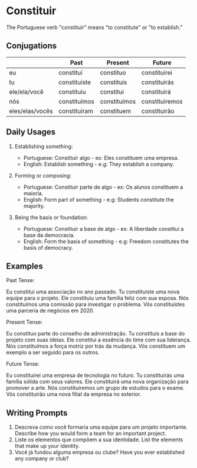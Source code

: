 # Constituir

The Portuguese verb "constituir" means "to constitute" or "to establish."

## Conjugations

|                 | Past         | Present      | Future         |
| --------------- | ------------ | ------------ | -------------- |
| eu              | constituí    | constituo    | constituirei   |
| tu              | constituíste | constituis   | constituirás   |
| ele/ela/você    | constituiu   | constitui    | constituirá    |
| nós             | constituímos | constituímos | constituiremos |
| eles/elas/vocês | constituíram | constituem   | constituirão   |

## Daily Usages

1. Establishing something:

   - Portuguese: Constituir algo - ex: Eles constituem uma empresa.
   - English: Establish something - e.g: They establish a company.

2. Forming or composing:

   - Portuguese: Constituir parte de algo - ex: Os alunos constituem a maioria.
   - English: Form part of something - e.g: Students constitute the majority.

3. Being the basis or foundation:

   - Portuguese: Constituir a base de algo - ex: A liberdade constitui a base da democracia.
   - English: Form the basis of something - e.g: Freedom constitutes the basis of democracy.

## Examples

Past Tense:

Eu constitui uma associação no ano passado.
Tu constituíste uma nova equipe para o projeto.
Ele constituiu uma família feliz com sua esposa.
Nós constituímos uma comissão para investigar o problema.
Vós constituístes uma parceria de negócios em 2020.

Present Tense:

Eu constituo parte do conselho de administração.
Tu constituis a base do projeto com suas ideias.
Ele constitui a essência do time com sua liderança.
Nós constituímos a força motriz por trás da mudança.
Vós constituem um exemplo a ser seguido para os outros.

Future Tense:

Eu constituirei uma empresa de tecnologia no futuro.
Tu constituirás uma família sólida com seus valores.
Ele constituirá uma nova organização para promover a arte.
Nós constituiremos um grupo de estudos para o exame.
Vós constituirão uma nova filial da empresa no exterior.

## Writing Prompts

1. Descreva como você formaria uma equipe para um projeto importante. Describe how you would form a team for an important project.
2. Liste os elementos que compõem a sua identidade. List the elements that make up your identity.
3. Você já fundou alguma empresa ou clube? Have you ever established any company or club?

